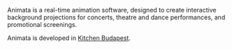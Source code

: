 Animata is a real-time animation software, designed to create interactive background projections for concerts, theatre and dance performances, and promotional screenings.

Animata is developed in [Kitchen Budapest](http://kibu.hu/).